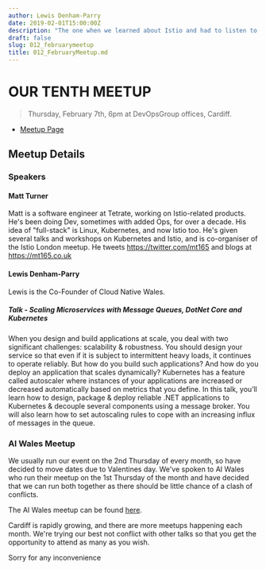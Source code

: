```yaml
---
author: Lewis Denham-Parry
date: 2019-02-01T15:00:00Z
description: "The one when we learned about Istio and had to listen to Lewis talk about scalability..."
draft: false
slug: 012_februarymeetup
title: 012_FebruaryMeetup.md
---
```


# OUR TENTH MEETUP

> Thursday, February 7th, 6pm at DevOpsGroup offices, Cardiff.

* [Meetup Page](https://www.meetup.com/Cloud-Native-Wales/events/lxwbppyzdbsb/)

## Meetup Details

### Speakers

#### Matt Turner

Matt is a software engineer at Tetrate, working on Istio-related products. He's been doing Dev, sometimes with added Ops, for over a decade. His idea of "full-stack" is Linux, Kubernetes, and now Istio too. He's given several talks and workshops on Kubernetes and Istio, and is co-organiser of the Istio London meetup. He tweets https://twitter.com/mt165
and blogs at https://mt165.co.uk

#### Lewis Denham-Parry

Lewis is the Co-Founder of Cloud Native Wales.

##### Talk - Scaling Microservices with Message Queues, DotNet Core and Kubernetes

When you design and build applications at scale, you deal with two significant challenges: scalability & robustness. You should design your service so that even if it is subject to intermittent heavy loads, it continues to operate reliably. But how do you build such applications? And how do you deploy an application that scales dynamically? Kubernetes has a feature called autoscaler where instances of your applications are increased or decreased automatically based on metrics that you define.
In this talk, you’ll learn how to design, package & deploy reliable .NET applications to Kubernetes & decouple several components using a message broker. You will also learn how to set autoscaling rules to cope with an increasing influx of messages in the queue.

### AI Wales Meetup

We usually run our event on the 2nd Thursday of every month, so have decided to move dates due to Valentines day. We've spoken to AI Wales who run their meetup on the 1st Thursday of the month and have decided that we can run both together as there should be little chance of a clash of conflicts.

The AI Wales meetup can be found [here](https://www.meetup.com/AI-Wales/events/258292482/).

Cardiff is rapidly growing, and there are more meetups happening each month. We're trying our best not conflict with other talks so that you get the opportunity to attend as many as you wish.

Sorry for any inconvenience
